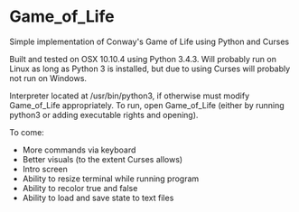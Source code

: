 # Game_of_Life
Simple implementation of Conway's Game of Life using Python and Curses

Built and tested on OSX 10.10.4 using Python 3.4.3.
Will probably run on Linux as long as Python 3 is installed, but due to using Curses will probably not run on Windows.

Interpreter located at /usr/bin/python3, if otherwise must modify Game_of_Life appropriately.
To run, open Game_of_Life (either by running python3 or adding executable rights and opening).

To come:
- More commands via keyboard
- Better visuals (to the extent Curses allows)
- Intro screen
- Ability to resize terminal while running program
- Ability to recolor true and false
- Ability to load and save state to text files

